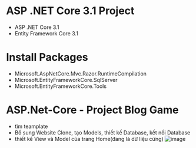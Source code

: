 # ASP .NET Core 3.1 Project
 - ASP .NET Core 3.1
 - Entity Framework Core 3.1
# Install Packages
 - Microsoft.AspNetCore.Mvc.Razor.RuntimeCompilation
 - Microsoft.EntityFrameworkCore.SqlServer
 - Microsoft.EntityFrameworkCore.Tools
# ASP.Net-Core - Project Blog Game
 - tìm teamplate
 - Bổ sung Website Clone, tạo Models, thiết kế Database, kết nối Database
 - thiết kế View và Model của trang Home(đang là dữ liệu cứng)
![image](https://user-images.githubusercontent.com/69231857/98679156-2ea9a800-2392-11eb-9978-3b465846ffed.png)
